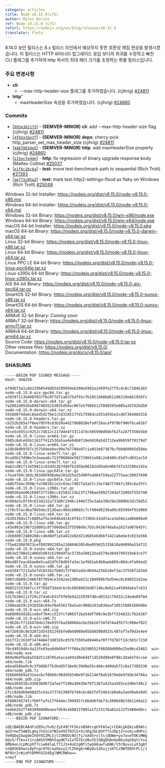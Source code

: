 ```yaml
---
category: articles
title: Node v8.15.0(LTS)
author: Myles Borins
ref: Node v8.15.0 (LTS)
refurl: https://nodejs.org/en/blog/release/v8.15.0
translator: Fleta
---
```


<!--
The 8.14.0 security release introduced some unexpected breakages on the 8.x release line.
This is a special release to fix a regression in the HTTP binary upgrade response body and add
a missing CLI flag to adjust the max header size of the http parser.

### Notable Changes

* **cli**:
  - add --max-http-header-size flag (cjihrig) [#24811](https://github.com/nodejs/node/pull/24811)
* **http**:
  - add maxHeaderSize property (cjihrig) [#24860](https://github.com/nodejs/node/pull/24860)
-->

8.14.0 보안 릴리스는 8.x 릴리스 라인에서 예상하지 못한 호환성 깨짐 현상을 발생시켰습니다. 
이 릴리스는 HTTP 바이너리 업그레이드 응답 보디의 회귀를 수정하고 빠진 CLI 플래그를 추가하여 http 파서의 최대 헤더 크기를 조정하는 특별 릴리스입니다.

### 주요 변경사항
* **cli**:
  - --max-http-header-size 플래그를 추가하였습니다. (cjihrig) [#24811](https://github.com/nodejs/node/pull/24811)
* **http**"
  - maxHeaderSize 속성을 추가하였습니다. (cjihrig) [#24860](https://github.com/nodejs/node/pull/24860)

### Commits

* [[`693e362175`](https://github.com/nodejs/node/commit/693e362175)] - **(SEMVER-MINOR)** **cli**: add --max-http-header-size flag (cjihrig) [#24811](https://github.com/nodejs/node/pull/24811)
* [[`4fb5a1be2f`](https://github.com/nodejs/node/commit/4fb5a1be2f)] - **(SEMVER-MINOR)** **deps**: cherry-pick http\_parser\_set\_max\_header\_size (cjihrig) [#24811](https://github.com/nodejs/node/pull/24811)
* [[`446f8b54e5`](https://github.com/nodejs/node/commit/446f8b54e5)] - **(SEMVER-MINOR)** **http**: add maxHeaderSize property (cjihrig) [#24860](https://github.com/nodejs/node/pull/24860)
* [[`215ecfe4de`](https://github.com/nodejs/node/commit/215ecfe4de)] - **http**: fix regression of binary upgrade response body (Matteo Collina) [#25037](https://github.com/nodejs/node/pull/25037)
* [[`e1fbc26c6a`](https://github.com/nodejs/node/commit/e1fbc26c6a)] - **test**: move test-benchmark-path to sequential (Rich Trott) [#21393](https://github.com/nodejs/node/pull/21393)
* [[`aef71c05a2`](https://github.com/nodejs/node/commit/aef71c05a2)] - **test**: mark test-http2-settings-flood as flaky on Windows (Rich Trott) [#25048](https://github.com/nodejs/node/pull/25048)

Windows 32-bit Installer: https://nodejs.org/dist/v8.15.0/node-v8.15.0-x86.msi<br>
Windows 64-bit Installer: https://nodejs.org/dist/v8.15.0/node-v8.15.0-x64.msi<br>
Windows 32-bit Binary: https://nodejs.org/dist/v8.15.0/win-x86/node.exe<br>
Windows 64-bit Binary: https://nodejs.org/dist/v8.15.0/win-x64/node.exe<br>
macOS 64-bit Installer: https://nodejs.org/dist/v8.15.0/node-v8.15.0.pkg<br>
macOS 64-bit Binary: https://nodejs.org/dist/v8.15.0/node-v8.15.0-darwin-x64.tar.gz<br>
Linux 32-bit Binary: https://nodejs.org/dist/v8.15.0/node-v8.15.0-linux-x86.tar.xz<br>
Linux 64-bit Binary: https://nodejs.org/dist/v8.15.0/node-v8.15.0-linux-x64.tar.xz<br>
Linux PPC LE 64-bit Binary: https://nodejs.org/dist/v8.15.0/node-v8.15.0-linux-ppc64le.tar.xz<br>
Linux s390x 64-bit Binary: https://nodejs.org/dist/v8.15.0/node-v8.15.0-linux-s390x.tar.xz<br>
AIX 64-bit Binary: https://nodejs.org/dist/v8.15.0/node-v8.15.0-aix-ppc64.tar.gz<br>
SmartOS 32-bit Binary: https://nodejs.org/dist/v8.15.0/node-v8.15.0-sunos-x86.tar.xz<br>
SmartOS 64-bit Binary: https://nodejs.org/dist/v8.15.0/node-v8.15.0-sunos-x64.tar.xz<br>
ARMv6 32-bit Binary: *Coming soon*<br>
ARMv7 32-bit Binary: https://nodejs.org/dist/v8.15.0/node-v8.15.0-linux-armv7l.tar.xz<br>
ARMv8 64-bit Binary: https://nodejs.org/dist/v8.15.0/node-v8.15.0-linux-arm64.tar.xz<br>
Source Code: https://nodejs.org/dist/v8.15.0/node-v8.15.0.tar.gz<br>
Other release files: https://nodejs.org/dist/v8.15.0/<br>
Documentation: https://nodejs.org/docs/v8.15.0/api/

<h3 id="shasums">SHASUMS</h3>

```
-----BEGIN PGP SIGNED MESSAGE-----
Hash: SHA256

ef9db73a1c84129b0549db54299569eb308e5992a1459fe27f5c4c8c7184b382  node-v8.15.0-aix-ppc64.tar.gz
a393971136408f837fbc0f7d71a63754f91cfb1851d48bd612d8219eb61956f1  node-v8.15.0-darwin-x64.tar.gz
7a2662d95d5e89874035233035d56ec067e5798b512f8d0393e805a3d742bd58  node-v8.15.0-darwin-x64.tar.xz
5918d8f4da6c8aed5d27be1c5d318517fd175983ca3514592e3cdbf364d8d316  node-v8.15.0-headers.tar.gz
cb252b265e7f8ee795f0c83b39a4d27988838efa9f28acaf9f9bf906fbca01b7  node-v8.15.0-headers.tar.xz
02ce5c6551c0252c74b12c217d4e4f331147dc605990d6bbfb2fa247f356b5b0  node-v8.15.0-linux-arm64.tar.gz
5985c6dce65b1161ff41253da5aa4e64b8f10eb010a5d2712ea9b659f70179d7  node-v8.15.0-linux-arm64.tar.xz
a19b38d89f87c357569ee6ec99e767789a97c1a053e073676cfb0d68945d584e  node-v8.15.0-linux-armv7l.tar.gz
8cad5b17d90e7e3aaea6c723f0608de502738641e88c2e8406c93d7cd031ac54  node-v8.15.0-linux-armv7l.tar.xz
0a82cd81f13e59811c02dd12b7446fb2d5be86182dd9a6e96bf4fa32296a192a  node-v8.15.0-linux-ppc64le.tar.gz
c7ea47b9c16dc383d859d0abe201d25e25d90fedd64759ea22775eac39937690  node-v8.15.0-linux-ppc64le.tar.xz
c68bf544c3998cfa7803811e3c03ec74077a5a57c15ef487ff847c395c6a35fc  node-v8.15.0-linux-s390x.tar.gz
560620a4e061b94f2ff28bcc42582c15b23f1796ae5892f24daf32003f555740  node-v8.15.0-linux-s390x.tar.xz
dc004e5c0f39c6534232a73100c194bc1446f25e3a6a39b29e2000bb3d139d52  node-v8.15.0-linux-x64.tar.gz
c1f0c5facdba78b5dec5136aec40dcb00b5c7cf404d9236a99c955994f91d969  node-v8.15.0-linux-x64.tar.xz
cb20139da17c6805af5e3e04b4414c8f92cf3369cd1dd7aca3a58e1ad6b806a9  node-v8.15.0-linux-x86.tar.gz
c43e992e1967310091c8f700dbe537559849c7b5c8436f48aba161fa987645fc  node-v8.15.0-linux-x86.tar.xz
c260dd072480208cc4bd8df1a5a022e82d21d685ebdbbf1421a6ebe3c023a566  node-v8.15.0.pkg
ff5ed2508f073cef892992285a21608463054be059d25155618a94099a53df31  node-v8.15.0-sunos-x64.tar.gz
20b3e5798e51406d3d03c6199d4fac573ba58812bad379e30dd799319a63ce7f  node-v8.15.0-sunos-x64.tar.xz
08ed85feac66ae0e5cad2dfb78d85fa3ac1ef681eb4b0aeb885c08dc4fa9ded2  node-v8.15.0-sunos-x86.tar.gz
eed3d477213a5efd1831b1fb8d172f4b5addc0b94a256b10ef3ac37556f1d34d  node-v8.15.0-sunos-x86.tar.xz
590fc8b09c2466f8f7854ce3342ae1d0ba421c104999b7bd54ec0c690321d2aa  node-v8.15.0.tar.gz
968523333947cc3f769d73dedc6c9c60580826d8714bc0e62ca4589de6a7c633  node-v8.15.0.tar.xz
5317b304111f29c274a6c03375f65b9a2229397d0cd0152c79d32c24ede89f8d  node-v8.15.0-win-x64.7z
13d8eab29c191bd16c69a70a556178a5adc988b243a036aaf3d5158861b60d8e  node-v8.15.0-win-x64.zip
0a88b05dd281ce0af7b4cc5237cfd065f2ba54df700c9e3bff334832c7b24387  node-v8.15.0-win-x86.7z
2c9626cff11b476de178e9357ba26808dacbe26b26f34fd74adfb77c998ef022  node-v8.15.0-win-x86.zip
e672b938c8e32872d54352245bfe86dd088e05bb8598d633c487af7af0d3e4e4  node-v8.15.0-x64.msi
161f72c163df147448473d8326cd5f673503e8944ba70f7fd787f1dc5b5c723d  node-v8.15.0-x86.msi
f0cd491948c4a23fe93ea9db694ffff66e20298552f00268d009e25e96cd3482  win-x64/node.exe
069e96dfbe8a55825118705a5acaa941d9e6d4f1d529d89e8f88c20a647dccee  win-x64/node.lib
e6ea656be0c9c3fb86b77b3bdd5f16e9c39d8e55c4b6c4d0da572c0a17385530  win-x64/node_pdb.7z
326b66b69a531eacbcf0bb0c90dd5b540e9f1b2146f0ab1670ede97dde34766a  win-x64/node_pdb.zip
94ee364516cd3603b0673afee7f190a38439e797136fa425aa593ce2d0ef48c2  win-x86/node.exe
2fcc826d69e00d25cb3e373742398fb7d4c6c882fdf2463cb0a8a3ae99a6a9d5  win-x86/node.lib
8f80034574fcf60ffafe17f644ec709491fc6bdd6fde73c500648b7db11d4a12  win-x86/node_pdb.7z
5edeb2b2f748399b008baeefd54e160815f001a1f233176a81e122f5480e60cc  win-x86/node_pdb.zip
-----BEGIN PGP SIGNATURE-----

iQEzBAEBCAAdFiEEDv/hvO/ZyE49CYFSkzsB9AtcqUYFAlwjrCEACgkQkzsB9Atc
qUZ+nwf5AW3LgmyJtO1CeYW2o49Z703lG+9jSEgJbL6OYf7xJ0pjZ+uvkLvdHFxj
Ym9QDqIGwgdmIhDY0IZMLSjtJ3ROOcN5jTs/oXdS+xltsjdDWm+yo7oveTOKiMWg
GQx5/fTmvxt1+cA0S5YM0hSxpdKTxIaTGTEcU0uYE1SBqQhBnQo8budqt0qYctsu
bM6AonJcpMcpXf7ciw84laLf71J3+4uVzgNTitwG68uwfubN6/V3rBuvuiyX3qAY
soQ8SK0Xwzs9pFvgrH7O/aaOavy2/CZh6g6rmByDu1dXujjsKfCz9W70EHrPLi/J
WF9Ur2rWjoPtDPM+U2VdEglNMCRWhw==
=rmvT
-----END PGP SIGNATURE-----

```

